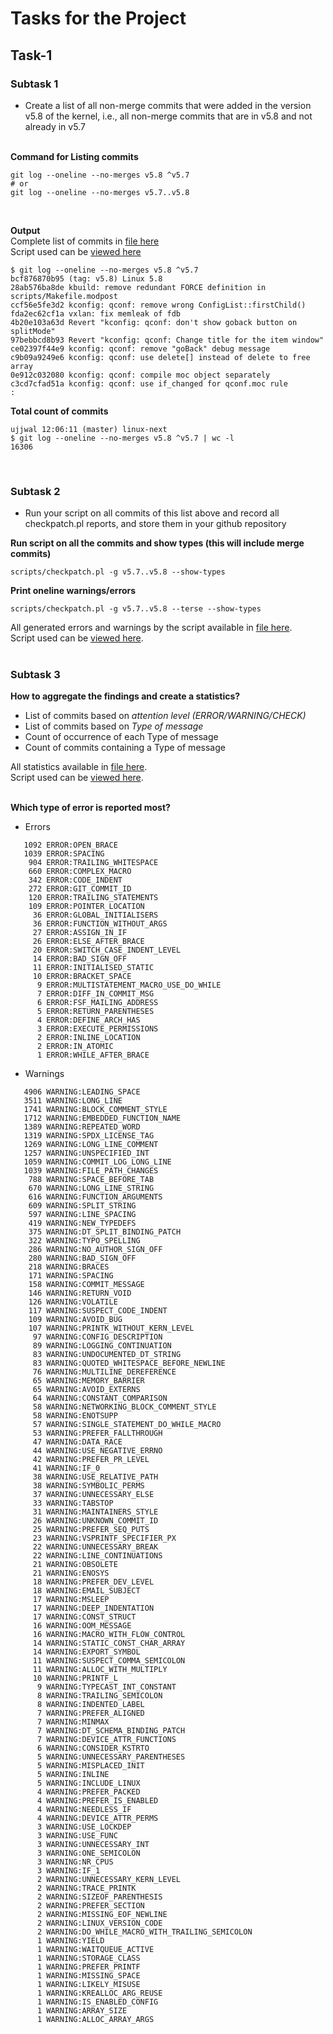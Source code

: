# Tasks for the Project

## Task-1

### Subtask 1
* Create a list of all non-merge commits that were added in the version v5.8 of the kernel, i.e., all non-merge commits that are in v5.8 and not already in v5.7<br><br>

**Command for Listing commits**<br>
```
git log --oneline --no-merges v5.8 ^v5.7
# or
git log --oneline --no-merges v5.7..v5.8
```
<br>

**Output**<br>
Complete list of commits in [file here](workingdir/commit_list_in5.8_and_not5.7)<br>
Script used can be [viewed here](populate.sh#L9)
```
$ git log --oneline --no-merges v5.8 ^v5.7
bcf876870b95 (tag: v5.8) Linux 5.8
28ab576ba8de kbuild: remove redundant FORCE definition in scripts/Makefile.modpost
ccf56e5fe3d2 kconfig: qconf: remove wrong ConfigList::firstChild()
fda2ec62cf1a vxlan: fix memleak of fdb
4b20e103a63d Revert "kconfig: qconf: don't show goback button on splitMode"
97bebbcd8b93 Revert "kconfig: qconf: Change title for the item window"
ce02397f44e9 kconfig: qconf: remove "goBack" debug message
c9b09a9249e6 kconfig: qconf: use delete[] instead of delete to free array
0e912c032080 kconfig: qconf: compile moc object separately
c3cd7cfad51a kconfig: qconf: use if_changed for qconf.moc rule
:
```
**Total count of commits**
```
ujjwal 12:06:11 (master) linux-next 
$ git log --oneline --no-merges v5.8 ^v5.7 | wc -l
16306
```
<br>

### Subtask 2
* Run your script on all commits of this list above and record all checkpatch.pl reports, and store them in your github repository

**Run script on all the commits and show types (this will include merge commits)**
```
scripts/checkpatch.pl -g v5.7..v5.8 --show-types
```

**Print oneline warnings/errors**
```
scripts/checkpatch.pl -g v5.7..v5.8 --terse --show-types
```
All generated errors and warnings by the script available in [file here](workingdir/checkpatch_result).<br>
Script used can be [viewed here](populate.sh#L27).
<br><br>
### Subtask 3
**How to aggregate the findings and create a statistics?**
* List of commits based on *attention level (ERROR/WARNING/CHECK)*
* List of commits based on *Type of message*
* Count of occurrence of each Type of message
* Count of commits containing a Type of message

All statistics available in [file here](workingdir/stats).<br>
Script used can be [viewed here](populate.sh#L119).
<br><br>

**Which type of error is reported most?**
* Errors
```
   1092 ERROR:OPEN_BRACE
   1039 ERROR:SPACING
    904 ERROR:TRAILING_WHITESPACE
    660 ERROR:COMPLEX_MACRO
    342 ERROR:CODE_INDENT
    272 ERROR:GIT_COMMIT_ID
    120 ERROR:TRAILING_STATEMENTS
    109 ERROR:POINTER_LOCATION
     36 ERROR:GLOBAL_INITIALISERS
     36 ERROR:FUNCTION_WITHOUT_ARGS
     27 ERROR:ASSIGN_IN_IF
     26 ERROR:ELSE_AFTER_BRACE
     20 ERROR:SWITCH_CASE_INDENT_LEVEL
     14 ERROR:BAD_SIGN_OFF
     11 ERROR:INITIALISED_STATIC
     10 ERROR:BRACKET_SPACE
      9 ERROR:MULTISTATEMENT_MACRO_USE_DO_WHILE
      7 ERROR:DIFF_IN_COMMIT_MSG
      6 ERROR:FSF_MAILING_ADDRESS
      5 ERROR:RETURN_PARENTHESES
      4 ERROR:DEFINE_ARCH_HAS
      3 ERROR:EXECUTE_PERMISSIONS
      2 ERROR:INLINE_LOCATION
      2 ERROR:IN_ATOMIC
      1 ERROR:WHILE_AFTER_BRACE
```
* Warnings
```
   4906 WARNING:LEADING_SPACE
   3511 WARNING:LONG_LINE
   1741 WARNING:BLOCK_COMMENT_STYLE
   1712 WARNING:EMBEDDED_FUNCTION_NAME
   1389 WARNING:REPEATED_WORD
   1319 WARNING:SPDX_LICENSE_TAG
   1269 WARNING:LONG_LINE_COMMENT
   1257 WARNING:UNSPECIFIED_INT
   1059 WARNING:COMMIT_LOG_LONG_LINE
   1039 WARNING:FILE_PATH_CHANGES
    788 WARNING:SPACE_BEFORE_TAB
    670 WARNING:LONG_LINE_STRING
    616 WARNING:FUNCTION_ARGUMENTS
    609 WARNING:SPLIT_STRING
    597 WARNING:LINE_SPACING
    419 WARNING:NEW_TYPEDEFS
    375 WARNING:DT_SPLIT_BINDING_PATCH
    322 WARNING:TYPO_SPELLING
    286 WARNING:NO_AUTHOR_SIGN_OFF
    280 WARNING:BAD_SIGN_OFF
    218 WARNING:BRACES
    171 WARNING:SPACING
    158 WARNING:COMMIT_MESSAGE
    146 WARNING:RETURN_VOID
    126 WARNING:VOLATILE
    117 WARNING:SUSPECT_CODE_INDENT
    109 WARNING:AVOID_BUG
    107 WARNING:PRINTK_WITHOUT_KERN_LEVEL
     97 WARNING:CONFIG_DESCRIPTION
     89 WARNING:LOGGING_CONTINUATION
     83 WARNING:UNDOCUMENTED_DT_STRING
     83 WARNING:QUOTED_WHITESPACE_BEFORE_NEWLINE
     76 WARNING:MULTILINE_DEREFERENCE
     65 WARNING:MEMORY_BARRIER
     65 WARNING:AVOID_EXTERNS
     64 WARNING:CONSTANT_COMPARISON
     58 WARNING:NETWORKING_BLOCK_COMMENT_STYLE
     58 WARNING:ENOTSUPP
     57 WARNING:SINGLE_STATEMENT_DO_WHILE_MACRO
     53 WARNING:PREFER_FALLTHROUGH
     47 WARNING:DATA_RACE
     44 WARNING:USE_NEGATIVE_ERRNO
     42 WARNING:PREFER_PR_LEVEL
     41 WARNING:IF_0
     38 WARNING:USE_RELATIVE_PATH
     38 WARNING:SYMBOLIC_PERMS
     37 WARNING:UNNECESSARY_ELSE
     33 WARNING:TABSTOP
     31 WARNING:MAINTAINERS_STYLE
     26 WARNING:UNKNOWN_COMMIT_ID
     25 WARNING:PREFER_SEQ_PUTS
     23 WARNING:VSPRINTF_SPECIFIER_PX
     22 WARNING:UNNECESSARY_BREAK
     22 WARNING:LINE_CONTINUATIONS
     21 WARNING:OBSOLETE
     21 WARNING:ENOSYS
     18 WARNING:PREFER_DEV_LEVEL
     18 WARNING:EMAIL_SUBJECT
     17 WARNING:MSLEEP
     17 WARNING:DEEP_INDENTATION
     17 WARNING:CONST_STRUCT
     16 WARNING:OOM_MESSAGE
     16 WARNING:MACRO_WITH_FLOW_CONTROL
     14 WARNING:STATIC_CONST_CHAR_ARRAY
     14 WARNING:EXPORT_SYMBOL
     11 WARNING:SUSPECT_COMMA_SEMICOLON
     11 WARNING:ALLOC_WITH_MULTIPLY
     10 WARNING:PRINTF_L
      9 WARNING:TYPECAST_INT_CONSTANT
      8 WARNING:TRAILING_SEMICOLON
      8 WARNING:INDENTED_LABEL
      7 WARNING:PREFER_ALIGNED
      7 WARNING:MINMAX
      7 WARNING:DT_SCHEMA_BINDING_PATCH
      7 WARNING:DEVICE_ATTR_FUNCTIONS
      6 WARNING:CONSIDER_KSTRTO
      5 WARNING:UNNECESSARY_PARENTHESES
      5 WARNING:MISPLACED_INIT
      5 WARNING:INLINE
      5 WARNING:INCLUDE_LINUX
      4 WARNING:PREFER_PACKED
      4 WARNING:PREFER_IS_ENABLED
      4 WARNING:NEEDLESS_IF
      4 WARNING:DEVICE_ATTR_PERMS
      3 WARNING:USE_LOCKDEP
      3 WARNING:USE_FUNC
      3 WARNING:UNNECESSARY_INT
      3 WARNING:ONE_SEMICOLON
      3 WARNING:NR_CPUS
      3 WARNING:IF_1
      2 WARNING:UNNECESSARY_KERN_LEVEL
      2 WARNING:TRACE_PRINTK
      2 WARNING:SIZEOF_PARENTHESIS
      2 WARNING:PREFER_SECTION
      2 WARNING:MISSING_EOF_NEWLINE
      2 WARNING:LINUX_VERSION_CODE
      2 WARNING:DO_WHILE_MACRO_WITH_TRAILING_SEMICOLON
      1 WARNING:YIELD
      1 WARNING:WAITQUEUE_ACTIVE
      1 WARNING:STORAGE_CLASS
      1 WARNING:PREFER_PRINTF
      1 WARNING:MISSING_SPACE
      1 WARNING:LIKELY_MISUSE
      1 WARNING:KREALLOC_ARG_REUSE
      1 WARNING:IS_ENABLED_CONFIG
      1 WARNING:ARRAY_SIZE
      1 WARNING:ALLOC_ARRAY_ARGS
```